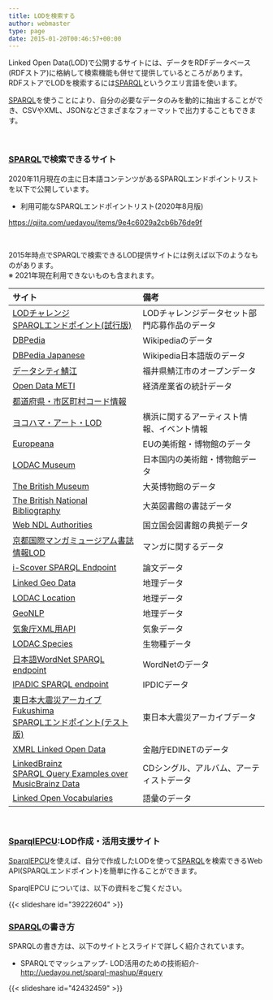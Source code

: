 ```yaml
---
title: LODを検索する
author: webmaster
type: page
date: 2015-01-20T00:46:57+00:00
---
```


Linked Open Data(LOD)で公開するサイトには、データをRDFデータベース(RDFストア)に格納して検索機能も併せて提供しているところがあります。  
RDFストアでLODを検索するには[SPARQL][1]というクエリ言語を使います。

[SPARQL][1]を使うことにより、自分の必要なデータのみを動的に抽出することができ、CSVやXML、JSONなどさまざまなフォーマットで出力することもできます。

<br />

### [SPARQL][1]で検索できるサイト

2020年11月現在の主に日本語コンテンツがあるSPARQLエンドポイントリストを以下で公開しています。

- 利用可能なSPARQLエンドポイントリスト(2020年8月版)

<https://qiita.com/uedayou/items/9e4c6029a2cb6b76de9f>

<br />

2015年時点でSPARQLで検索できるLOD提供サイトには例えば以下のようなものがあります。<br />
※ 2021年現在利用できないものも含まれます。


| サイト                                                              | 備考                       |
|:---------------------------------------------------------------- |:------------------------ |
| [LODチャレンジ<br />SPARQLエンドポイント(試行版)][2]                               | LODチャレンジデータセット部門応募作品のデータ |
| [DBPedia][3]                                                     | Wikipediaのデータ            |
| [DBPedia Japanese][4]                                            | Wikipedia日本語版のデータ        |
| [データシティ鯖江][5]                                                    | 福井県鯖江市のオープンデータ           |
| [Open Data METI][6]                                              | 経済産業省の統計データ              |
| [都道府県・市区町村コード情報][7]                                              |                          |
| [ヨコハマ・アート・LOD][8]                                                | 横浜に関するアーティスト情報、イベント情報    |
| [Europeana][9]                                                   | EUの美術館・博物館のデータ           |
| [LODAC Museum][10]                                               | 日本国内の美術館・博物館データ          |
| [The British Museum][11]                                         | 大英博物館のデータ                |
| [The British National Bibliography][12]                          | 大英図書館の書誌データ              |
| [Web NDL Authorities][13]                                        | 国立国会図書館の典拠データ            |
| [京都国際マンガミュージアム書誌情報LOD][14]                                       | マンガに関するデータ               |
| [i-Scover SPARQL Endpoint][15]                                   | 論文データ                    |
| [Linked Geo Data][16]                                            | 地理データ                    |
| [LODAC Location][10]                                             | 地理データ                    |
| [GeoNLP][17]                                                     | 地理データ                    |
| [気象庁XML用API][18]                                                 | 気象データ                    |
| [LODAC Species][19]                                              | 生物種データ                   |
| [日本語WordNet SPARQL endpoint][20]                                 | WordNetのデータ              |
| [IPADIC SPARQL endpoint][21]                                     | IPDICデータ                 |
| [東日本大震災アーカイブ Fukushima<br />SPARQLエンドポイント(テスト版)][22]                | 東日本大震災アーカイブデータ           |
| [XMRL Linked Open Data][23]                                      | 金融庁EDINETのデータ            |
| [LinkedBrainz<br />SPARQL Query Examples over MusicBrainz Data][24] | CDシングル、アルバム、アーティストデータ    |
| [Linked Open Vocabularies][25]                                   | 語彙のデータ                   |

<br />

### [SparqlEPCU][26]:LOD作成・活用支援サイト

[SparqlEPCU][26]を使えば、自分で作成したLODを使って[SPARQL][1]を検索できるWeb API(SPARQLエンドポイント)を簡単に作ることができます。

SparqlEPCU については、以下の資料をご覧ください。

{{< slideshare id="39222604" >}}

### [SPARQL](http://www.asahi-net.or.jp/~ax2s-kmtn/internet/rdf/REC-sparql11-query-20130321.html)の書き方

SPARQLの書き方は、以下のサイトとスライドで詳しく紹介されています。

- SPARQLでマッシュアップ- LOD活用のための技術紹介-
<http://uedayou.net/sparql-mashup/#query>

{{< slideshare id="42432459" >}}


 [1]: http://www.asahi-net.or.jp/~ax2s-kmtn/internet/rdf/REC-sparql11-query-20130321.html
 [2]: http://lodc.jp
 [3]: http://dbpedia.org/sparql
 [4]: http://ja.dbpedia.org/sparql
 [5]: http://sparql.odp.jig.jp/sparql.html
 [6]: http://datameti.go.jp/sparql
 [7]: http://statdb.nstac.go.jp/lod/sparql
 [8]: http://archive.yafjp.org/test/inspection.php
 [9]: http://europeana.ontotext.com/sparql
 [10]: http://lod.ac/sparql
 [11]: http://collection.britishmuseum.org/sparql
 [12]: http://bnb.data.bl.uk/flint-sparql
 [13]: http://id.ndl.go.jp/auth/ndla?query=
 [14]: http://mdlab.slis.tsukuba.ac.jp/lodc2012/kmm/
 [15]: http://monticola.lodac.nii.ac.jp/sparql
 [16]: http://linkedgeodata.org/sparql
 [17]: http://geolod.ex.nii.ac.jp/snorql/
 [18]: http://api.aitc.jp/ds/
 [19]: http://lod.ac/species/sparql
 [20]: http://wordnet.jp/repositories/wordnet-ja#query/d/select%20?s%20?p%20?o%20%7B?s%20?p%20?o%7D
 [21]: http://ipadic.jp:10035/repositories/ipadic#query/d/select%20?s%20?p%20?o%20%7B?s%20?p%20?o%7D
 [22]: http://fukushima.archive-disasters.jp/sparqlendpoint/
 [23]: http://www.xbrl-lod.org/query/
 [24]: http://linkedbrainz.org/sparql
 [25]: http://lov.okfn.org/dataset/lov/sparql
 [26]: http://lodcu.cs.chubu.ac.jp/SparqlEPCU/